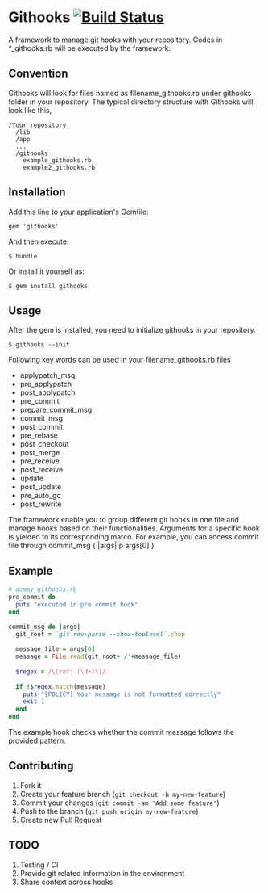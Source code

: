 # Githooks [![Build Status](https://secure.travis-ci.org/ianzy/githooks.png)](http://travis-ci.org/ianzy/githooks)

A framework to manage git hooks with your repository. Codes in *_githooks.rb will be executed by the framework.

## Convention
Githooks will look for files named as filename_githooks.rb under githooks folder in your repository. The typical directory structure with Githooks will look like this,
```
/Your repository
  /lib
  /app
  ...
  /githooks
    example_githooks.rb
    example2_githooks.rb
```
## Installation

Add this line to your application's Gemfile:

    gem 'githooks'

And then execute:

    $ bundle

Or install it yourself as:

    $ gem install githooks

## Usage

After the gem is installed, you need to initialize githooks in your repository.

    $ githooks --init

Following key words can be used in your filename_githooks.rb files
*   applypatch_msg
*   pre_applypatch
*   post_applypatch
*   pre_commit
*   prepare_commit_msg
*   commit_msg
*   post_commit
*   pre_rebase
*   post_checkout
*   post_merge
*   pre_receive
*   post_receive
*   update
*   post_update
*   pre_auto_gc
*   post_rewrite

The framework enable you to group different git hooks in one file and manage hooks based on their functionalities. Arguments for a specific hook is yielded to its corresponding marco. For example, you can access commit file through commit_msg { |args| p args[0] }  

## Example
```ruby
# dummy_githooks.rb
pre_commit do
  puts "executed in pre commit hook"
end

commit_msg do |args|
  git_root = `git rev-parse --show-toplevel`.chop
  
  message_file = args[0]
  message = File.read(git_root+'/'+message_file)
  
  $regex = /\[ref: (\d+)\]/
  
  if !$regex.match(message)
    puts "[POLICY] Your message is not formatted correctly"
    exit 1
  end
end
```

The example hook checks whether the commit message follows the provided pattern. 

## Contributing

1. Fork it
2. Create your feature branch (`git checkout -b my-new-feature`)
3. Commit your changes (`git commit -am 'Add some feature'`)
4. Push to the branch (`git push origin my-new-feature`)
5. Create new Pull Request

## TODO

1. Testing / CI
2. Provide git related information in the environment
3. Share context across hooks
